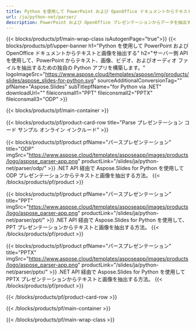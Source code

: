 ```yaml
---
title: Python を使用して PowerPoint および OpenOffice ドキュメントからテキストまたはオブジェクトを抽出する
url: /ja/python-net/parser/
description: PowerPoint および OpenOffice プレゼンテーションからデータを抽出するための Python ソース コード。
---
```


{{< blocks/products/pf/main-wrap-class isAutogenPage="true">}}
{{< blocks/products/pf/upper-banner h1="Python を使用して PowerPoint および OpenOffice ドキュメントからテキストと画像を抽出する" h2="サーバー側 API を使用して、PowerPoint からテキスト、画像、ビデオ、およびオーディオ ファイルを抽出するための独自の Python アプリを構築します。" logoImageSrc="https://www.aspose.cloud/templates/aspose/img/products/slides/aspose_slides-for-python.svg" sourceAdditionalConversionTag="" pfName="Aspose.Slides" subTitlepfName="for Python via .NET" downloadUrl="" fileiconsmall1="PPT" fileiconsmall2="PPTX" fileiconsmall3="ODP" >}}

{{< blocks/products/pf/main-container >}}

{{< blocks/products/pf/product-card-row title="Parse プレゼンテーション コード サンプル オンライン インクルード" >}}

{{< blocks/products/pf/product pfName="パースプレゼンテーション" title="ODP" imgSrc="https://www.aspose.cloud/templates/asposeapp/images/products/logo/aspose_parser-app.png" productLink="/slides/ja/python-net/parser/odp/" >}}
.NET API 経由で Aspose.Slides for Python を使用して ODP プレゼンテーションからテキストと画像を抽出する方法。
{{< /blocks/products/pf/product >}}

{{< blocks/products/pf/product pfName="パースプレゼンテーション" title="PPT" imgSrc="https://www.aspose.cloud/templates/asposeapp/images/products/logo/aspose_parser-app.png" productLink="/slides/ja/python-net/parser/ppt/" >}}
.NET API 経由で Aspose.Slides for Python を使用して、PPT プレゼンテーションからテキストと画像を抽出する方法。
{{< /blocks/products/pf/product >}}

{{< blocks/products/pf/product pfName="パースプレゼンテーション" title="PPTX" imgSrc="https://www.aspose.cloud/templates/asposeapp/images/products/logo/aspose_parser-app.png" productLink="/slides/ja/python-net/parser/pptx/" >}}
.NET API 経由で Aspose.Slides for Python を使用して PPTX プレゼンテーションからテキストと画像を抽出する方法。
{{< /blocks/products/pf/product >}}



{{< /blocks/products/pf/product-card-row >}}

{{< /blocks/products/pf/main-container >}}
    
{{< /blocks/products/pf/main-wrap-class >}}